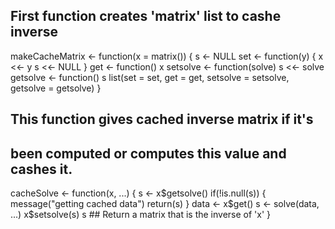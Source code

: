 ## First function creates 'matrix' list to cashe inverse

makeCacheMatrix <- function(x = matrix()) {
  s <- NULL
  set <- function(y) {
    x <<- y
    s <<- NULL
  }
  get <- function() x
  setsolve <- function(solve) s <<- solve
  getsolve <- function() s
  list(set = set, get = get,
       setsolve = setsolve,
       getsolve = getsolve)
}


## This function gives cached inverse matrix if it's
## been computed or computes this value and cashes it.

cacheSolve <- function(x, ...) {
  s <- x$getsolve()
  if(!is.null(s)) {
    message("getting cached data")
    return(s)
  }
  data <- x$get()
  s <- solve(data, ...)
  x$setsolve(s)
  s  ## Return a matrix that is the inverse of 'x'
}
